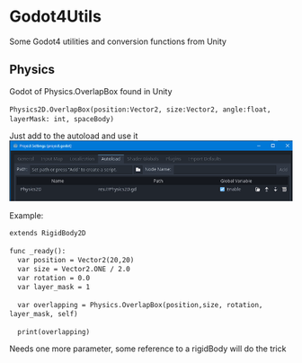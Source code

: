 # Godot4Utils
Some Godot4 utilities and conversion functions from Unity

## Physics
Godot of Physics.OverlapBox found in Unity

`
Physics2D.OverlapBox(position:Vector2, size:Vector2, angle:float, layerMask: int, spaceBody)
`

Just add to the autoload and use it
![Add to autoload](docs/autoload.png)

Example:
```
extends RigidBody2D

func _ready():
  var position = Vector2(20,20)
  var size = Vector2.ONE / 2.0
  var rotation = 0.0
  var layer_mask = 1
  
  var overlapping = Physics.OverlapBox(position,size, rotation, layer_mask, self)
  
  print(overlapping)

```

Needs one more parameter, some reference to a rigidBody will do the trick
